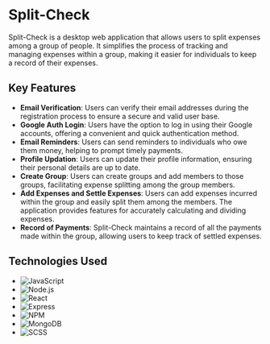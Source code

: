# Split-Check

Split-Check is a desktop web application that allows users to split expenses among a group of people. It simplifies the process of tracking and managing expenses within a group, making it easier for individuals to keep a record of their expenses.

## Key Features

- **Email Verification**: Users can verify their email addresses during the registration process to ensure a secure and valid user base.
- **Google Auth Login**: Users have the option to log in using their Google accounts, offering a convenient and quick authentication method.
- **Email Reminders**: Users can send reminders to individuals who owe them money, helping to prompt timely payments.
- **Profile Updation**: Users can update their profile information, ensuring their personal details are up to date.
- **Create Group**: Users can create groups and add members to those groups, facilitating expense splitting among the group members.
- **Add Expenses and Settle Expenses**: Users can add expenses incurred within the group and easily split them among the members. The application provides features for accurately calculating and dividing expenses.
- **Record of Payments**: Split-Check maintains a record of all the payments made within the group, allowing users to keep track of settled expenses.

## Technologies Used


- ![JavaScript](https://img.shields.io/badge/-JavaScript-white?style=for-the-badge&logo=javascript&logoColor=white&logoWidth=20&color=F1DB4E)
- ![Node.js](https://img.shields.io/badge/-Node.js-orange?color=8BBF3F&style=for-the-badge&logo=NODE&logoColor=white&logoWidth=20)
- ![React](https://img.shields.io/badge/-React-blue?style=for-the-badge&logo=React&logoColor=white&logoWidth=20)
- ![Express](https://img.shields.io/badge/-Express-purple?color=8BBF3F&style=for-the-badge&logo=Express&logoColor=white&logoWidth=20)
- ![NPM](https://img.shields.io/badge/-NPM-brightgreen?color=DC2C34&style=for-the-badge&logo=NPM&logoColor=white&logoWidth=20)
- ![MongoDB](https://img.shields.io/badge/-MongoDB-orange?color=green&style=for-the-badge&logo=mongoDB&logoColor=white&logoWidth=20)
- ![SCSS](https://img.shields.io/badge/-SCSS-orange?color=264DE4&style=for-the-badge&logo=scss&logoColor=white&logoWidth=20)
